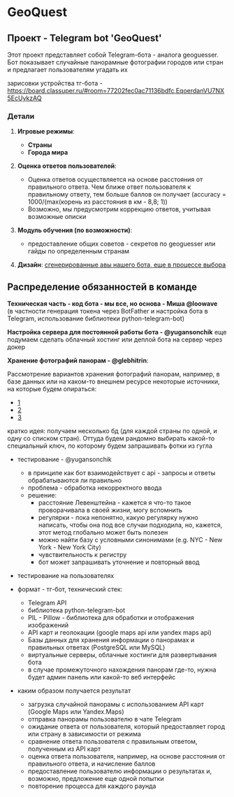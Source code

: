 # GeoQuest

## Проект - Telegram bot 'GeoQuest'

Этот проект представляет собой Telegram-бота - аналога geoguesser. Бот показывает случайные панорамные фотографии городов или стран и предлагает пользователям угадать их

зарисовки устройства тг-бота - https://board.classuper.ru/#room=77202fec0ac71136bdfc,EqoerdanVU7NX5EcUykzAQ

### Детали

1. **Игровые режимы**:
    - **Страны**
    - **Города мира**
    
2. **Оценка ответов пользователей**:
    - Оценка ответов осуществляется на основе расстояния от правильного ответа. Чем ближе ответ пользователя к правильному ответу, тем больше баллов он получает (accuracy = 1000/(max(корень из расстояния в км - 8,8; 1))
    - Возможно, мы предусмотрим коррекцию ответов, учитывая возможные описки
  
3. **Модуль обучения (по возможности)**:
   - предоставление общих советов - секретов по geoguesser или гайды по определенным странам

4. **Дизайн**:
[сгенерированные авы нашего бота, еще в процессе выбора](https://drive.google.com/drive/folders/1aw0srMEqeNnbozHgzgScNVJBFU4Xre6A?usp=sharing)


## Распределение обязанностей в команде

**Техническая часть - код бота - мы все, но основа - Миша @loowave**  
(в частности генерация токена через BotFather и настройка бота в Telegram, использование библиотеки python-telegram-bot)

**Настройка сервера для постоянной работы бота - @yugansonchik**
еще подумаем сделать облачный хостинг или деплой бота на сервер через докер

**Хранение фотографий панорам - @glebhitrin**:

Рассмотрение вариантов хранения фотографий панорам, например, в базе данных или на каком-то внешнем ресурсе
некоторые источники, на которые будем опираться:
- [1](https://qna.habr.com/q/288566)
- [2](https://stackoverflow.com/questions/29668889/how-to-get-city-sights-images-from-google-places-api)
- [3](https://developers.google.com/maps/documentation/places/web-service/photos?hl=ru)
  
кратко идея: получаем несколько бд (для каждой страны по одной, и одну со списком стран). Оттуда будем рандомно выбирать какой-то специальный ключ, по которому будем запрашивать фотки из гугла 


- тестирование - @yugansonchik
    - в принципе как бот взаимодействует с api - запросы и ответы обрабатываются ли правильно
    - проблема - обработка некорректного ввода
    - решение:
        - расстояние Левенштейна - кажется я что-то такое проворачивала в своей жизни, могу вспомнить
        - регулярки - пока непонятно, какую регулярку нужно написать, чтобы она под все случаи подходила, но, кажется, этот метод глобально может быть полезен
        - можно найти базу с условными синонимами (e.g. NYC - New York - New York City)
        - чувствительность к регистру
        - бот может запрашивать уточнение и повторный ввод

- тестирование на пользователях


- формат - тг-бот, технический стек:
    - Telegram API
    - библиотека python-telegram-bot
    - PIL - Pillow - библиотека для обработки и отображения изображений
    - API карт и геолокации (google maps api или yandex maps api)
    - Базы данных для хранения информации о панорамах и правильных ответах (PostgreSQL или MySQL)
    - виртуальные серверы, облачные хостинги для развертывания бота
    - в случае промежуточного нахождения панорам где-то, нужна будет админ панель или какой-то веб интерфейс
    
- каким образом получается результат
    - загрузка случайной панорамы с использованием API карт (Google Maps или Yandex.Maps)
    - отправка панорамы пользователю в чате Telegram
    - ожидание ответа от пользователя, который предоставляет город или страну в зависимости от режима
    - сравнение ответа пользователя с правильным ответом, полученным из API карт
    - оценка ответа пользователя, например, на основе расстояния от правильного ответа, и начисление баллов
    - предоставление пользователю информации о результатах и, возможно, предложение еще одной попытки
    - повторение процесса для каждого раунда
